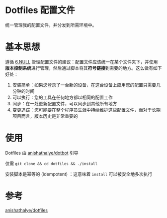 # Dotfiles 配置文件

统一管理我的配置文件，并分发到所需环境中。

# 基本思想
遵循 [6.NULL](https://missing-semester-cn.github.io/2020/command-line/) 管理配置文件的建议：配置文件应该统一在某个文件夹下，并使用**版本控制系统**进行管理，然后通过脚本将其**符号链接**到需要的地方。这么做有如下好处：
1. 安装简单：如果您登录了一台新的设备，在这台设备上应用您的配置只需要几分钟的时间
2. 可以执行：您的工具在任何地方都以相同的配置工作
3. 同步：在一处更新配置文件，可以同步到其他所有地方
4. 变更追踪：您可能要在整个程序员生涯中持续维护这些配置文件，而对于长期项目而言，版本历史是非常重要的

# 使用
Dotfiles 由 [anishathalye/dotbot](https://github.com/anishathalye/dotbot) 引导

仅需 `git clone && cd dotfiles && ./install`

安装脚本是幂等的 (idempotent) ：这意味着 `install` 可以被安全地多次执行

# 参考
[anishathalye/dotfiles](https://github.com/anishathalye/dotfiles)
